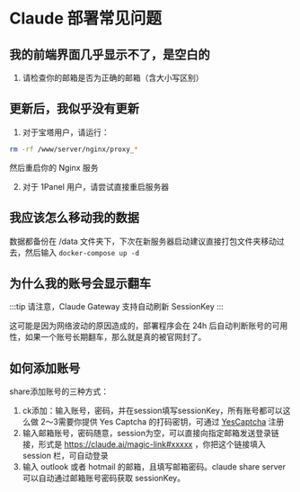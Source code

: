 # Claude 部署常见问题

## 我的前端界面几乎显示不了，是空白的

1. 请检查你的邮箱是否为正确的邮箱（含大小写区别）

## 更新后，我似乎没有更新

1. 对于宝塔用户，请运行：

```bash
rm -rf /www/server/nginx/proxy_*
```

然后重启你的 Nginx 服务

2. 对于 1Panel 用户，请尝试直接重启服务器

## 我应该怎么移动我的数据

数据都备份在 /data 文件夹下，下次在新服务器启动建议直接打包文件夹移动过去，然后输入 `docker-compose up -d`

## 为什么我的账号会显示翻车

:::tip
请注意，Claude Gateway 支持自动刷新 SessionKey
:::

这可能是因为网络波动的原因造成的，部署程序会在 24h 后自动判断账号的可用性，如果一个账号长期翻车，那么就是真的被官网封了。

## 如何添加账号

share添加账号的三种方式：
1. ck添加：输入账号，密码，并在session填写sessionKey，所有账号都可以这么做
2～3需要你提供 Yes Captcha 的打码密钥，可通过 [YesCaptcha](https://yescaptcha.com/i/VNJzq7) 注册
2. 输入邮箱账号，密码随意，session为空，可以直接向指定邮箱发送登录链接，形式是 https://claude.ai/magic-link#xxxxx ，你把这个链接填入 session 栏，可自动登录
3. 输入 outlook 或者 hotmail 的邮箱，且填写邮箱密码。claude share server 可以自动通过邮箱账号密码获取 sessionKey。